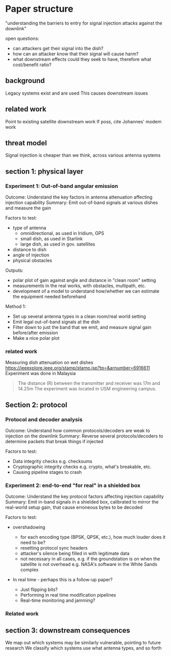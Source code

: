 # Paper structure
"understanding the barriers to entry for signal injection attacks against the downlink"

open questions:
* can attackers get their signal into the dish?
* how can an attacker know that their signal will cause harm?
* what downstream effects could they seek to have, therefore what cost/benefit ratio?

## background
Legacy systems exist and are used
This causes downstream issues

## related work
Point to existing satellite downstream work
If poss, cite Johannes' modem work

## threat model
Signal injection is cheaper than we think, across various antenna systems

## section 1: physical layer

### Experiment 1: Out-of-band angular emission

Outcome: Understand the key factors in antenna attenuation affecting injection capability
Summary: Emit out-of-band signals at various dishes and measure the gain

Factors to test:
* type of antenna
    - omnidirectional, as used in Iridium, GPS
    - small dish, as used in Starlink
    - large dish, as used in gov. satellites
* distance to dish
* angle of injection
* physical obstacles

Outputs:
* polar plot of gain against angle and distance in "clean room" setting
* measurements in the real works, with obstacles, multipath, etc.
* development of a model to understand how/whether we can estimate the equipment needed beforehand

Method 1:
* Set up several antenna types in a clean room/real world setting
* Emit legal out-of-band signals at the dish
* Filter down to just the band that we emit, and measure signal gain before/after emission
* Make a nice polar plot

### related work
Measuring dish attenuation on wet dishes
https://ieeexplore.ieee.org/stamp/stamp.jsp?tp=&arnumber=6916611
Experiment was done in Malaysia
> The distance (R) between the transmitter and receiver was 17m and 14.25m
> The experiment was located in USM engineering campus.

## Section 2: protocol

### Protocol and decoder analysis

Outcome: Understand how common protocols/decoders are weak to injection on the downlink
Summary: Reverse several protocols/decoders to determine packets that break things if injected

Factors to test:
* Data integrity checks e.g. checksums
* Cryptographic integrity checks e.g. crypto, what's breakable, etc.
* Causing pipeline stages to crash

### Experiment 2: end-to-end "for real" in a shielded box

Outcome: Understand the key protocol factors affecting injection capability
Summary: Emit in-band signals in a shielded box, calibrated to mirror the real-world setup gain, that cause erroneous bytes to be decoded

Factors to test:
* overshadowing
    - for each encoding type (BPSK, QPSK, etc.), how much louder does it need to be?
    - resetting protocol sync headers
    - attacker's silence being filled in with legitimate data
    - not necessary in all cases, e.g. if the groundstation is on when the satellite is not overhead e.g. NASA's software in the White Sands complex

* In real time - perhaps this is a follow-up paper?
    - Just flipping bits?
    - Performing in real time modification pipelines
    - Real-time monitoring and jamming?

### Related work

## section 3: downstream consequences

We map out which systems may be similarly vulnerable, pointing to future research
We classify which systems use what antenna types, and so forth
